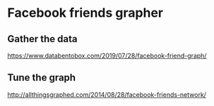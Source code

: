 
# Facebook friends grapher

## Gather the data
https://www.databentobox.com/2019/07/28/facebook-friend-graph/

## Tune the graph
http://allthingsgraphed.com/2014/08/28/facebook-friends-network/
